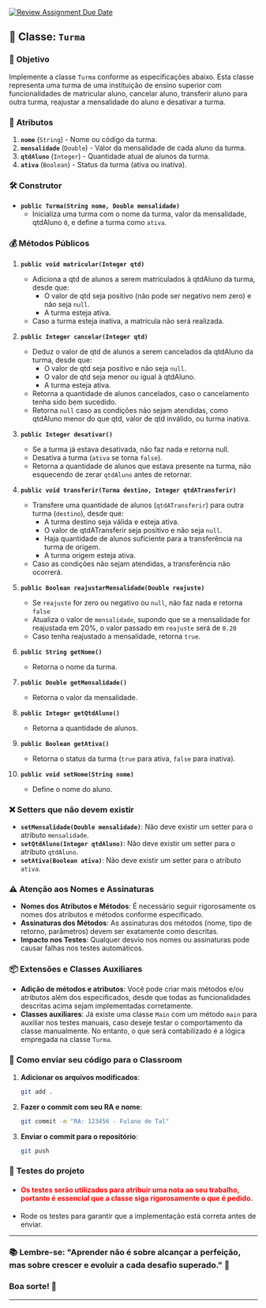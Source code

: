 [![Review Assignment Due Date](https://classroom.github.com/assets/deadline-readme-button-22041afd0340ce965d47ae6ef1cefeee28c7c493a6346c4f15d667ab976d596c.svg)](https://classroom.github.com/a/BqfP6GJs)
## 🏦 **Classe: `Turma`**

### 🎯 **Objetivo**
Implemente a classe `Turma` conforme as especificações abaixo. Esta classe representa uma turma de uma instituição de ensino superior com funcionalidades de matricular aluno, cancelar aluno, transferir aluno para outra turma, reajustar a mensalidade do aluno e desativar a turma.

### 🔑 **Atributos**
1. **`nome`** (`String`) - Nome ou código da turma.
2. **`mensalidade`** (`Double`) - Valor da mensalidade de cada aluno da turma. 
3. **`qtdAluno`** (`Integer`) - Quantidade atual de alunos da turma.
4. **`ativa`** (`Boolean`) - Status da turma (ativa ou inativa).

### 🛠️ **Construtor**
- **`public Turma(String nome, Double mensalidade)`**
   - Inicializa uma turma com o nome da turma, valor da mensalidade, qtdAluno `0`, e define a turma como `ativa`.

### 💰 **Métodos Públicos**

1. **`public void matricular(Integer qtd)`**
   - Adiciona a qtd de alunos a serem matriculados à qtdAluno da turma, desde que:
      - O valor de qtd seja positivo (não pode ser negativo nem zero) e não seja `null`.
      - A turma esteja ativa.
   - Caso a turma esteja inativa, a matrícula não será realizada.

2. **`public Integer cancelar(Integer qtd)`**
   - Deduz o valor de qtd de alunos a serem cancelados da qtdAluno da turma, desde que:
      - O valor de qtd seja positivo e não seja `null`.
      - O valor de qtd seja menor ou igual à qtdAluno.
      - A turma esteja ativa.
   - Retorna a quantidade de alunos cancelados, caso o cancelamento tenha sido bem sucedido.
   - Retorna `null` caso as condições não sejam atendidas, como qtdAluno menor do que qtd, valor de qtd inválido, ou turma inativa.

3. **`public Integer desativar()`**
   - Se a turma já estava desativada, não faz nada e retorna null.
   - Desativa a turma (`ativa` se torna `false`).
   - Retorna a quantidade de alunos que estava presente na turma, não esquecendo de zerar `qtdAluno` antes de retornar. 

4. **`public void transferir(Turma destino, Integer qtdATransferir)`**
   - Transfere uma quantidade de alunos (`qtdATransferir`) para outra turma (`destino`), desde que:
      - A turma destino seja válida e esteja ativa.
      - O valor de qtdATransferir seja positivo e não seja `null`.
      - Haja quantidade de alunos suficiente para a transferência na turma de origem.
      - A turma origem esteja ativa.
   - Caso as condições não sejam atendidas, a transferência não ocorrerá.

5. **`public Boolean reajustarMensalidade(Double reajuste)`**
   - Se `reajuste` for zero ou negativo ou `null`, não faz nada e retorna `false`  
   - Atualiza o valor de `mensalidade`, supondo que se a mensalidade for reajustada em 20%, o valor passado em `reajuste` será de `0.20`
   - Caso tenha reajustado a mensalidade, retorna `true`.

6. **`public String getNome()`**
   - Retorna o nome da turma.

7. **`public Double getMensalidade()`**
   - Retorna o valor da mensalidade.

8. **`public Integer getQtdAluno()`**
   - Retorna a quantidade de alunos.

9. **`public Boolean getAtiva()`**
   - Retorna o status da turma (`true` para ativa, `false` para inativa).

10. **`public void setNome(String nome)`**
    - Define o nome do aluno.

### ❌ **Setters que não devem existir**
- **`setMensalidade(Double mensalidade)`**: Não deve existir um setter para o atributo `mensalidade`.
- **`setQtdAluno(Integer qtdAluno)`**: Não deve existir um setter para o atributo `qtdAluno`.
- **`setAtiva(Boolean ativa)`**: Não deve existir um setter para o atributo `ativa`.

### ⚠️ **Atenção aos Nomes e Assinaturas**
- **Nomes dos Atributos e Métodos**: É necessário seguir rigorosamente os nomes dos atributos e métodos conforme especificado.
- **Assinaturas dos Métodos**: As assinaturas dos métodos (nome, tipo de retorno, parâmetros) devem ser exatamente como descritas.
- **Impacto nos Testes**: Qualquer desvio nos nomes ou assinaturas pode causar falhas nos testes automáticos.

### 📦 **Extensões e Classes Auxiliares**
- **Adição de métodos e atributos**: Você pode criar mais métodos e/ou atributos além dos especificados, desde que todas as funcionalidades descritas acima sejam implementadas corretamente.
- **Classes auxiliares**: Já existe uma classe `Main` com um método `main` para auxiliar nos testes manuais, caso deseje testar o comportamento da classe manualmente. No entanto, o que será contabilizado é a lógica empregada na classe `Turma`.

### 📝 **Como enviar seu código para o Classroom**
1. **Adicionar os arquivos modificados**:
   ```bash
   git add .
   ```
2. **Fazer o commit com seu RA e nome**:
   ```bash
   git commit -m "RA: 123456 - Fulano de Tal"
   ```
3. **Enviar o commit para o repositório**:
   ```bash
   git push
   ```

### 🧪 **Testes do projeto**
- #### <span style="color:red;">**Os testes serão utilizados para atribuir uma nota ao seu trabalho, portanto é essencial que a classe siga rigorosamente o que é pedido.**</span>
- Rode os testes para garantir que a implementação está correta antes de enviar.

---

### 📚 **Lembre-se**: "Aprender não é sobre alcançar a perfeição, mas sobre crescer e evoluir a cada desafio superado." 🌱

### Boa sorte! 🚀

---